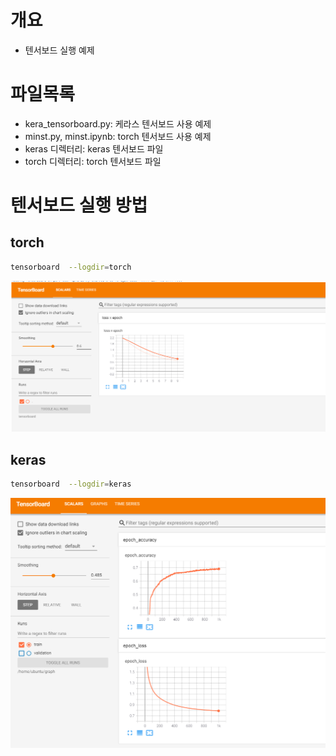 # 개요
* 텐서보드 실행 예제

# 파일목록
* kera_tensorboard.py: 케라스 텐서보드 사용 예제
* minst.py, minst.ipynb: torch 텐서보드 사용 예제
* keras 디렉터리: keras 텐서보드 파일
* torch 디렉터리: torch 텐서보드 파일

# 텐서보드 실행 방법
## torch
```sh
tensorboard  --logdir=torch
```

![](./imgs/torch.png)

## keras
```sh
tensorboard  --logdir=keras
```

![](./imgs/keras.png)